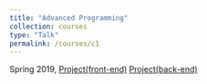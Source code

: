 ```yaml
---
title: "Advanced Programming"
collection: courses
type: "Talk"
permalink: /courses/c1
---
```


Spring 2019, 
[Project(front-end)](https://github.com/pooyamoini/web-project)
[Project(back-end)](https://github.com/pooyamoini/web-project-backend)
